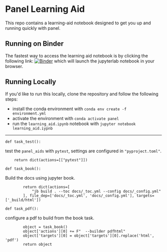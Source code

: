 # Panel Learning Aid

This repo contains a learning-aid notebook designed to get you up and running quickly with panel. 

## Running on Binder

The fastest way to access the learning aid notebook is by clicking the following link: [![Binder](https://mybinder.org/badge_logo.svg)](https://mybinder.org/v2/gh/Quansight/panel-learning-aid/master?filepath=learning_aid.ipynb) which will launch the jupyterlab notebook in your browser.

## Running Locally

If you'd like to run this locally, clone the repository and follow the following steps:
- install the conda environment with `conda env create -f environment.yml`
- activate the environment with `conda activate panel`
- run the `learning_aid.ipynb` notebook with `jupyter notebook learning_aid.iypnb`


---

    def task_test():

test the `panel_aids` with `pytest`, settings are configured in `"pyproject.toml"`.

        return dict(actions=[["pytest"]])

    def task_book():

Build the docs using jupyter book.

            return dict(actions=[
                "jb build . --toc docs/_toc.yml --config docs/_config.yml"
            ], file_dep=['docs/_toc.yml', 'docs/_config.yml'], targets=['_build/html'])

    def task_pdf():

configure a pdf to build from the book task.

            object = task_book()
            object['actions'][0] += F"  --builder pdfhtml" 
            object['targets'][0] = object['targets'][0].replace('html', 'pdf')
            return object
